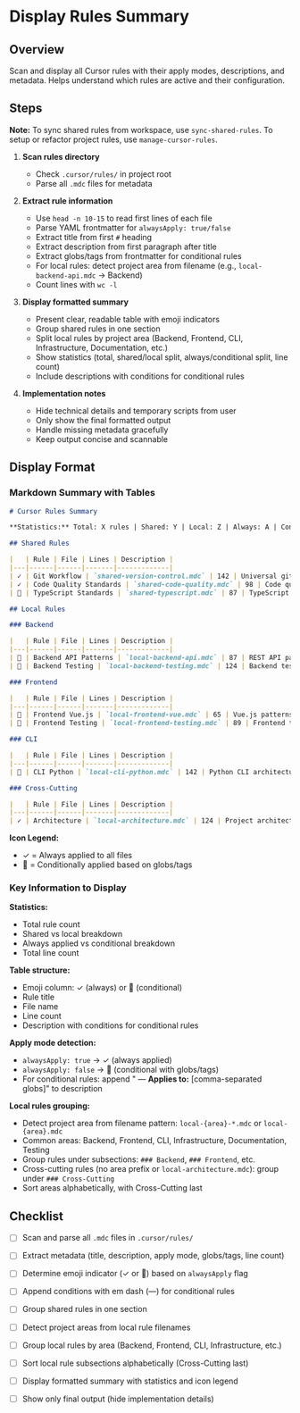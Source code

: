 # Display Rules Summary

## Overview
Scan and display all Cursor rules with their apply modes, descriptions, and metadata. Helps understand which rules are active and their configuration.

## Steps

**Note:** To sync shared rules from workspace, use `sync-shared-rules`. To setup or refactor project rules, use `manage-cursor-rules`.

1. **Scan rules directory**
   - Check `.cursor/rules/` in project root
   - Parse all `.mdc` files for metadata

2. **Extract rule information**
   - Use `head -n 10-15` to read first lines of each file
   - Parse YAML frontmatter for `alwaysApply: true/false`
   - Extract title from first `#` heading
   - Extract description from first paragraph after title
   - Extract globs/tags from frontmatter for conditional rules
   - For local rules: detect project area from filename (e.g., `local-backend-api.mdc` → Backend)
   - Count lines with `wc -l`

3. **Display formatted summary**
   - Present clear, readable table with emoji indicators
   - Group shared rules in one section
   - Split local rules by project area (Backend, Frontend, CLI, Infrastructure, Documentation, etc.)
   - Show statistics (total, shared/local split, always/conditional split, line count)
   - Include descriptions with conditions for conditional rules

4. **Implementation notes**
   - Hide technical details and temporary scripts from user
   - Only show the final formatted output
   - Handle missing metadata gracefully
   - Keep output concise and scannable

## Display Format

### Markdown Summary with Tables

```markdown
# Cursor Rules Summary

**Statistics:** Total: X rules | Shared: Y | Local: Z | Always: A | Conditional: B | Total Lines: W

## Shared Rules

|   | Rule | File | Lines | Description |
|---|------|------|-------|-------------|
| ✓ | Git Workflow | `shared-version-control.mdc` | 142 | Universal git workflow and branching strategy for project development |
| ✓ | Code Quality Standards | `shared-code-quality.mdc` | 98 | Code quality principles, standards, and best practices |
| 🔀 | TypeScript Standards | `shared-typescript.mdc` | 87 | TypeScript patterns and conventions — **Applies to:** `**/*.ts`, `**/*.tsx` |

## Local Rules

### Backend

|   | Rule | File | Lines | Description |
|---|------|------|-------|-------------|
| 🔀 | Backend API Patterns | `local-backend-api.mdc` | 87 | REST API patterns, multi-tenancy, and Traefik integration — **Applies to:** `backend/app/api/**/*.py` |
| 🔀 | Backend Testing | `local-backend-testing.mdc` | 124 | Backend testing patterns and fixtures (pytest) — **Applies to:** `backend/tests/**/*.py` |

### Frontend

|   | Rule | File | Lines | Description |
|---|------|------|-------|-------------|
| 🔀 | Frontend Vue.js | `local-frontend-vue.mdc` | 65 | Vue.js patterns and conventions — **Applies to:** `frontend/**/*.vue`, `frontend/**/*.ts` |
| 🔀 | Frontend Testing | `local-frontend-testing.mdc` | 89 | Frontend testing (Vitest + Playwright) — **Applies to:** `frontend/tests/**/*` |

### CLI

|   | Rule | File | Lines | Description |
|---|------|------|-------|-------------|
| 🔀 | CLI Python | `local-cli-python.mdc` | 142 | Python CLI architecture with Typer — **Applies to:** `scripts/cli/**/*.py` |

### Cross-Cutting

|   | Rule | File | Lines | Description |
|---|------|------|-------|-------------|
| ✓ | Architecture | `local-architecture.mdc` | 124 | Project architecture, module structure, and design patterns |
```

**Icon Legend:**
- ✓ = Always applied to all files
- 🔀 = Conditionally applied based on globs/tags

### Key Information to Display

**Statistics:**
- Total rule count
- Shared vs local breakdown
- Always applied vs conditional breakdown
- Total line count

**Table structure:**
- Emoji column: ✓ (always) or 🔀 (conditional)
- Rule title
- File name
- Line count
- Description with conditions for conditional rules

**Apply mode detection:**
- `alwaysApply: true` → ✓ (always applied)
- `alwaysApply: false` → 🔀 (conditional with globs/tags)
- For conditional rules: append " — **Applies to:** [comma-separated globs]" to description

**Local rules grouping:**
- Detect project area from filename pattern: `local-{area}-*.mdc` or `local-{area}.mdc`
- Common areas: Backend, Frontend, CLI, Infrastructure, Documentation, Testing
- Group rules under subsections: `### Backend`, `### Frontend`, etc.
- Cross-cutting rules (no area prefix or `local-architecture.mdc`): group under `### Cross-Cutting`
- Sort areas alphabetically, with Cross-Cutting last

## Checklist

- [ ] Scan and parse all `.mdc` files in `.cursor/rules/`
- [ ] Extract metadata (title, description, apply mode, globs/tags, line count)
- [ ] Determine emoji indicator (✓ or 🔀) based on `alwaysApply` flag
- [ ] Append conditions with em dash (—) for conditional rules
- [ ] Group shared rules in one section
- [ ] Detect project areas from local rule filenames
- [ ] Group local rules by area (Backend, Frontend, CLI, Infrastructure, etc.)
- [ ] Sort local rule subsections alphabetically (Cross-Cutting last)
- [ ] Display formatted summary with statistics and icon legend
- [ ] Show only final output (hide implementation details)

